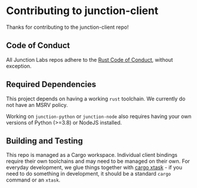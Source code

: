 # Contributing to junction-client

Thanks for contributing to the junction-client repo!

## Code of Conduct

All Junction Labs repos adhere to the [Rust Code of Conduct][coc], without exception.

[coc]: https://www.rust-lang.org/policies/code-of-conduct

## Required Dependencies

This project depends on having a working `rust` toolchain. We currently do not have an
MSRV policy.

Working on `junction-python` or `junction-node` also requires having your own versions
of Python (>=3.8) or NodeJS installed.

## Building and Testing

This repo is managed as a Cargo workspace. Individual client bindings require their own
toolchains and may need to be managed on their own. For everyday development, we glue
things together with [cargo xtask](https://github.com/matklad/cargo-xtask) - if you need
to do something in development, it should be a standard `cargo` command or an `xtask`.
